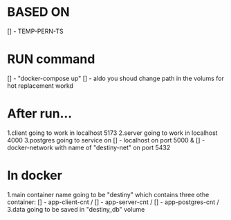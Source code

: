 # BASED ON

[] - TEMP-PERN-TS

# RUN command

[] - "docker-compose up"
[] - aldo you shoud change path in the volums for hot replacement workd

# After run...

1.client going to work in localhost 5173
2.server going to work in localhost 4000
3.postgres going to service on
[] - localhost on port 5000 &
[] - docker-network with name of "destiny-net" on port 5432

# In docker

1.main container name going to be "destiny" which contains three othe container:
[] - app-client-cnt /
[] - app-server-cnt /
[] - app-postgres-cnt /
3.data going to be saved in "destiny_db" volume
